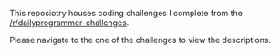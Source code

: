 This reposiotry houses coding challenges I complete from the [/r/dailyprogrammer-challenges](https://www.reddit.com/r/dailyprogrammer/).

Please navigate to the one of the challenges to view the descriptions.
